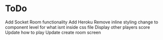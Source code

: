 # ToDo
Add Socket Room functionality 
Add Heroku
Remove inline styling change to component level for what isnt inside css file
Display other players score
Update how to play
Update create room screen